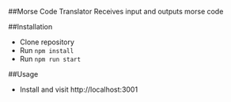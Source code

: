 ##Morse Code Translator
Receives input and outputs morse code

##Installation
- Clone repository
- Run `npm install`
- Run `npm run start`

##Usage
- Install and visit http://localhost:3001